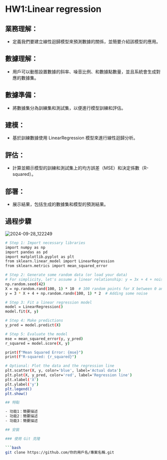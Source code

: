 # HW1:Linear regression

## 業務理解：
- 定義我們要建立線性迴歸模型來預測數據的關係，並簡要介紹該模型的應用。
## 數據理解：
- 用戶可以動態設置數據的斜率、噪音比例、和數據點數量，並且系統會生成對應的數據集。
## 數據準備：
- 將數據集分為訓練集和測試集，以便進行模型訓練和評估。
## 建模：
- 基於訓練數據使用 LinearRegression 模型來進行線性迴歸分析。
## 評估：
- 計算並顯示模型的訓練和測試集上的均方誤差（MSE）和決定係數（R-squared）。
## 部署：
- 展示結果，包括生成的數據集和模型的預測結果。

## 過程步驟

![2024-09-28_122249](https://github.com/user-attachments/assets/9f9df792-55cc-4f28-a37c-e26300f9891a)

```bash
# Step 1: Import necessary libraries
import numpy as np
import pandas as pd
import matplotlib.pyplot as plt
from sklearn.linear_model import LinearRegression
from sklearn.metrics import mean_squared_error

# Step 2: Generate some random data (or load your data)
# For simplicity, let's assume a linear relationship: y = 3x + 4 + noise
np.random.seed(42)
X = np.random.rand(100, 1) * 10  # 100 random points for X between 0 and 10
y = 3 * X + 4 + np.random.randn(100, 1) * 2  # Adding some noise

# Step 3: Fit a linear regression model
model = LinearRegression()
model.fit(X, y)

# Step 4: Make predictions
y_pred = model.predict(X)

# Step 5: Evaluate the model
mse = mean_squared_error(y, y_pred)
r_squared = model.score(X, y)

print(f"Mean Squared Error: {mse}")
print(f"R-squared: {r_squared}")

# Optional: Plot the data and the regression line
plt.scatter(X, y, color='blue', label='Actual data')
plt.plot(X, y_pred, color='red', label='Regression line')
plt.xlabel('X')
plt.ylabel('y')
plt.legend()
plt.show()

## 特點

- 功能1：簡要描述
- 功能2：簡要描述
- 功能3：簡要描述

## 安裝

### 使用 Git 克隆

```bash
git clone https://github.com/你的用戶名/專案名稱.git
